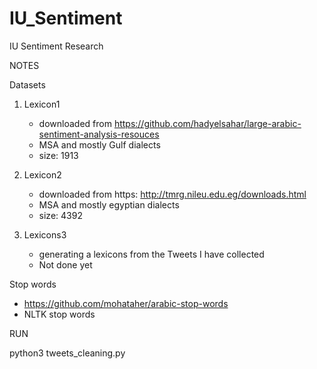 # IU_Sentiment
IU Sentiment Research


NOTES

Datasets
1. Lexicon1

	- downloaded from https://github.com/hadyelsahar/large-arabic-sentiment-analysis-resouces
	- MSA and mostly Gulf dialects
	- size: 1913


2. Lexicon2
	- downloaded from https: http://tmrg.nileu.edu.eg/downloads.html
	- MSA and mostly egyptian dialects
	- size: 4392


3. Lexicons3
	- generating a lexicons from the Tweets I have collected
    - Not done yet



Stop words
- https://github.com/mohataher/arabic-stop-words
- NLTK stop words


RUN

python3 tweets_cleaning.py
